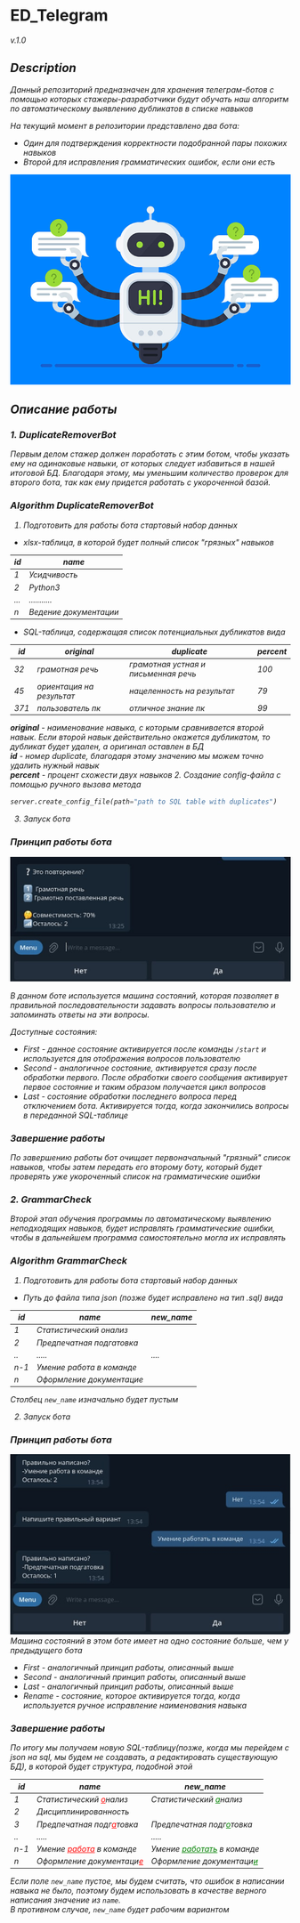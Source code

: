 # ED_Telegram 
<i>v.1.0<i>

## Description
Данный репозиторий предназначен для хранения телеграм-ботов
с помощью которых стажеры-разработчики будут обучать наш алгоритм
по автоматическому выявлению дубликатов в списке навыков

На текущий момент в репозитории представлено два бота:
- Один для подтверждения корректности подобранной пары похожих навыков
- Второй для исправления грамматических ошибок, если они есть

[//]: # (ADd Image)
![](Data/img/pic1.jpg)

## Описание работы 
### 1. DuplicateRemoverBot

Первым делом стажер должен поработать с этим ботом, чтобы указать ему
на одинаковые навыки, от которых следует избавиться в нашей итоговой БД.
Благодаря этому, мы уменьшим количество проверок для второго бота, так
как ему придется работать с укороченной базой.

### Algorithm DuplicateRemoverBot
1. Подготовить для работы бота стартовый набор данных
- xlsx-таблица, в которой будет полный список "грязных" навыков

| id  | name                 |
|-----|----------------------|
| 1   | Усидчивость          |
| 2   | Python3              |
| ... | ...........          |
| n   | Ведение документации |

- SQL-таблица, содержащая список потенциальных дубликатов вида

| id  | original        | duplicate                | percent |
|-----|-----------------|--------------------------|-----|
| 32  | грамотная речь  | грамотная устная и письменная речь | 100 |
| 45  | ориентация на результат | нацеленность на результат| 79  |
| 371 | пользователь пк | отличное знание пк       | 99  |

<b>original</b> - наименование навыка, с которым сравнивается второй навык. Если
второй навык действительно окажется дубликатом,
то дубликат будет удален, а оригинал оставлен в БД <br/>
<b>id</b> - номер duplicate, благодаря этому значению 
мы можем точно удалить нужный навык <br/>
<b>percent</b> - процент схожести двух навыков
2. Создание config-файла с помощью ручного вызова метода  
````python
server.create_config_file(path="path to SQL table with duplicates")
  ````
3. Запуск бота

### Принцип работы бота
![](Data/img/pic2.jpg)

В данном боте используется машина состояний, 
которая позволяет в правильной последовательности задавать
вопросы пользователю и запоминать ответы на эти вопросы.

Доступные состояния:
- First - данное состояние активируется после команды ``/start`` и 
используется для отображения вопросов пользователю
- Second - аналогичное состояние, активируется сразу после обработки первого.
После обработки своего сообщения активирует первое состояние и таким образом
получается цикл вопросов
- Last - состояние обработки последнего вопроса перед отключением бота. 
Активируется тогда, когда закончились вопросы в переданной SQL-таблице

### Завершение работы
По завершению работы бот очищает первоначальный "грязный" список навыков,
чтобы затем передать его второму боту, который будет проверять
уже укороченный список на грамматические ошибки

### 2. GrammarCheck

Второй этап обучения программы по автоматическому выявлению 
неподходящих навыков, будет исправлять грамматические ошибки, чтобы
в дальнейшем программа самостоятельно могла их исправлять

### Algorithm GrammarCheck
1. Подготовить для работы бота стартовый набор данных
- Путь до файла типа json (позже будет исправлено на тип .sql) вида

| id  | name  | new_name  |
|-----|-------|----------|
| 1   | Статистический онализ ||
| 2   | Предпечатная подгатовка ||
| ..  | ..... | .... |
| n-1 | Умение  работа в команде | |
| n   | Оформление документацие | |

Столбец ``new_name`` изначально будет пустым

2. Запуск бота
### Принцип работы бота
![](Data/img/pic3.jpg)
Машина состояний в этом боте имеет на одно состояние больше,
чем у предыдущего бота
- First - аналогичный принцип работы, описанный выше
- Second - аналогичный принцип работы, описанный выше
- Last - аналогичный принцип работы, описанный выше
- Rename - состояние, которое активируется тогда,
когда используется ручное исправление наименования навыка 

### Завершение работы
По итогу мы получаем новую SQL-таблицу(позже, когда мы перейдем с json на sql,
мы будем не создавать, а редактировать существующую БД), в которой будет структура, подобной этой

| id  | name                                              | new_name                                              |
|-----|---------------------------------------------------|-------------------------------------------------------|
| 1   | Статистический <u style='color:red'>о</u>нализ    | Статистический <u style='color:green'>а</u>нализ      |
| 2   | Дисциплинированность                              |     |
| 3   | Предпечатная подг<u style='color:red'>а</u>товка  | Предпечатная подг<u style='color:green'>о</u>товка    |
| ..  | .....                                             | .....                                                 |
| n-1 | Умение  <u style='color:red'>работа</u> в команде | Умение  <u style='color:green'>работать</u> в команде |
| n   | Оформление документаци<u style='color:red'>е</u>  | Оформление документаци<u style='color:green'>и</u>    |

Если поле ``new_name`` пустое, мы будем считать, что ошибок
в написании навыка не было, поэтому будем использовать в качестве 
верного написания значение из ``name``.<br/> 
В противном случае, ``new_name``
будет рабочим вариантом